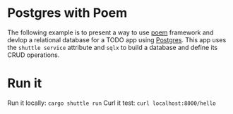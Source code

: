 # Postgres with Poem
The following example is to present a way to use [poem](https://docs.rs/poem/latest/poem/) framework and devlop a relational database for a TODO app using [Postgres](https://www.postgresql.org/docs/).
This app uses the `shuttle service` attribute and `sqlx` to build a database and define its CRUD operations.

# Run it
Run it locally: `cargo shuttle run`
Curl it test: `curl localhost:8000/hello`






